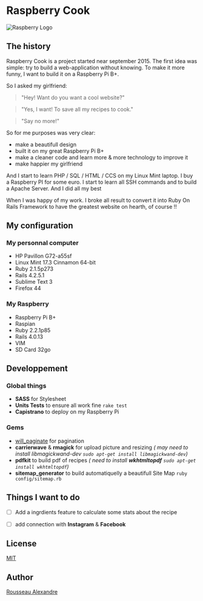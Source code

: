 Raspberry Cook
=========


![Raspberry Logo](http://raspberry-cook.fr/assets/images/raspberry_cook.svg )


The history
-----------------


Raspberry Cook is a project started near september 2015. The first idea was simple: try to build a web-application without knowing. To make it more funny, I want to build it on a Raspberry Pi B+.

So I asked my girlfriend:

>"Hey! Want do you want a cool website?"

>"Yes, I want! To save all my recipes to cook."

>"Say no more!"


So for me purposes was very clear:
* make a beautifull design
* built it on my great Raspberry Pi B+
* make a cleaner code and learn more & more technology to improve it
* make happier my girlfriend

And I start to learn PHP / SQL / HTML / CCS on my Linux Mint laptop. I buy a Raspberry PI for some euro. I start to learn all SSH commands and to build a Apache Server. And I did all my best

When I was happy of my work. I broke all result to convert it into Ruby On Rails Framework to have the greatest website on hearth, of course !!

My configuration
------------------------

### My personnal computer

* HP Pavillon G72-a55sf
* Linux Mint 17.3 Cinnamon 64-bit
* Ruby 2.1.5p273
* Rails 4.2.5.1
* Sublime Text 3
* Firefox 44


### My Raspberry
* Raspberry Pi B+
* Raspian
* Ruby 2.2.1p85
* Rails 4.0.13
* VIM
* SD Card 32go


Developpement
-----------------------

### Global things

* **SASS** for Stylesheet
* **Units Tests** to ensure all work fine `rake test`
* **Capistrano** to deploy on my Raspberry Pi

### Gems

* [will_paginate](https://github.com/mislav/will_paginate) for pagination
* **carrierwave** & **rmagick** for upload picture and resizing *( may need to install libmagickwand-dev `sudo apt-get install libmagickwand-dev`)*
* **pdfkit** to build pdf of recipes *( need to install **wkhtmltopdf** `sudo apt-get install wkhtmltopdf`)*
* **sitemap_generator** to build automatiquelly a beautifull Site Map `ruby config/sitemap.rb`

Things I want to do
----------------------------

* [ ] Add a ingrdients feature to calculate some stats about the recipe
* [ ] add connection with **Instagram** & **Facebook**


License
-----------

[MIT](https://opensource.org/licenses/MIT)


Author
----------

[Rousseau Alexandre](https://github.com/madeindjs)


